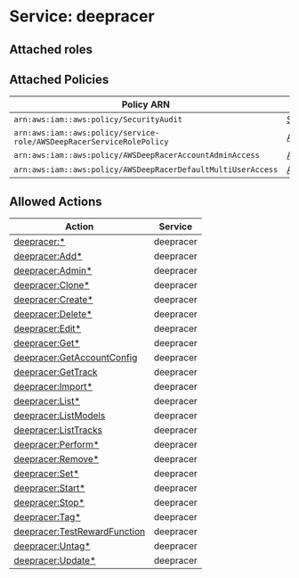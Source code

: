 # Service: deepracer

## Attached roles

## Attached Policies

| Policy ARN | Policy Name |
|------------|-------------|
| `arn:aws:iam::aws:policy/SecurityAudit` | [SecurityAudit](../policies.md#securityaudit) |
| `arn:aws:iam::aws:policy/service-role/AWSDeepRacerServiceRolePolicy` | [AWSDeepRacerServiceRolePolicy](../policies.md#awsdeepracerservicerolepolicy) |
| `arn:aws:iam::aws:policy/AWSDeepRacerAccountAdminAccess` | [AWSDeepRacerAccountAdminAccess](../policies.md#awsdeepraceraccountadminaccess) |
| `arn:aws:iam::aws:policy/AWSDeepRacerDefaultMultiUserAccess` | [AWSDeepRacerDefaultMultiUserAccess](../policies.md#awsdeepracerdefaultmultiuseraccess) |

## Allowed Actions

| Action | Service |
|--------|---------|
| [deepracer:*](../actions.md#deepracer:all) | deepracer |
| [deepracer:Add*](../actions.md#deepracer:addall) | deepracer |
| [deepracer:Admin*](../actions.md#deepracer:adminall) | deepracer |
| [deepracer:Clone*](../actions.md#deepracer:cloneall) | deepracer |
| [deepracer:Create*](../actions.md#deepracer:createall) | deepracer |
| [deepracer:Delete*](../actions.md#deepracer:deleteall) | deepracer |
| [deepracer:Edit*](../actions.md#deepracer:editall) | deepracer |
| [deepracer:Get*](../actions.md#deepracer:getall) | deepracer |
| [deepracer:GetAccountConfig](../actions.md#deepracer:getaccountconfig) | deepracer |
| [deepracer:GetTrack](../actions.md#deepracer:gettrack) | deepracer |
| [deepracer:Import*](../actions.md#deepracer:importall) | deepracer |
| [deepracer:List*](../actions.md#deepracer:listall) | deepracer |
| [deepracer:ListModels](../actions.md#deepracer:listmodels) | deepracer |
| [deepracer:ListTracks](../actions.md#deepracer:listtracks) | deepracer |
| [deepracer:Perform*](../actions.md#deepracer:performall) | deepracer |
| [deepracer:Remove*](../actions.md#deepracer:removeall) | deepracer |
| [deepracer:Set*](../actions.md#deepracer:setall) | deepracer |
| [deepracer:Start*](../actions.md#deepracer:startall) | deepracer |
| [deepracer:Stop*](../actions.md#deepracer:stopall) | deepracer |
| [deepracer:Tag*](../actions.md#deepracer:tagall) | deepracer |
| [deepracer:TestRewardFunction](../actions.md#deepracer:testrewardfunction) | deepracer |
| [deepracer:Untag*](../actions.md#deepracer:untagall) | deepracer |
| [deepracer:Update*](../actions.md#deepracer:updateall) | deepracer |